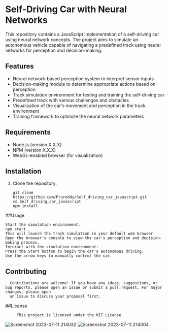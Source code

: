 # Self-Driving Car with Neural Networks

This repository contains a JavaScript implementation of a self-driving car using neural network concepts. The project aims to simulate an autonomous vehicle capable of navigating a predefined track using neural networks for perception and decision-making.



## Features

- Neural network-based perception system to interpret sensor inputs
- Decision-making module to determine appropriate actions based on perception
- Track simulation environment for testing and training the self-driving car
- Predefined track with various challenges and obstacles
- Visualization of the car's movement and perception in the track environment
- Training framework to optimize the neural network parameters

## Requirements

- Node.js (version X.X.X)
- NPM (version X.X.X)
- WebGL-enabled browser (for visualization)

## Installation

1. Clone the repository:

   ``` shell
   git clone https://github.com/Prureddy/Self_driving_car_javascript.git
   cd Self_driving_car_javascript
   npm install
   
##Usage

    Start the simulation environment:
    npm start
    This will launch the track simulation in your default web browser.
    Open the browser's console to view the car's perception and decision-making process.
    Interact with the simulation environment:
    Press the Start button to begin the car's autonomous driving.
    Use the arrow keys to manually control the car.

## Contributing
      Contributions are welcome! If you have any ideas, suggestions, or bug reports, please open an issue or submit a pull request. For major changes, please open 
      an issue to discuss your proposal first.


##License
         
         This project is licensed under the MIT License.

![Screenshot 2023-07-11 214032](https://github.com/Prureddy/Self_driving_car_javascript/assets/99805816/af03294a-3583-4ebf-941d-8f2f7c74b297)
![Screenshot 2023-07-11 214004](https://github.com/Prureddy/Self_driving_car_javascript/assets/99805816/92b08c00-7bdb-4d11-a450-ed1073260961)



